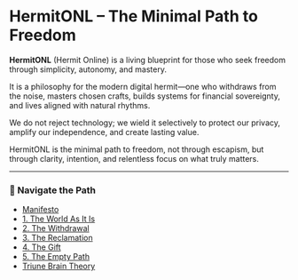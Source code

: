 # HermitONL – The Minimal Path to Freedom

**HermitONL** (Hermit Online) is a living blueprint for those who seek freedom through simplicity, autonomy, and mastery.

It is a philosophy for the modern digital hermit—one who withdraws from the noise, masters chosen crafts, builds systems for financial sovereignty, and lives aligned with natural rhythms.

We do not reject technology; we wield it selectively to protect our privacy, amplify our independence, and create lasting value.

HermitONL is the minimal path to freedom, not through escapism, but through clarity, intention, and relentless focus on what truly matters.

---

### 🧭 Navigate the Path

- [Manifesto](manifesto.md)
- [1. The World As It Is](world.md)
- [2. The Withdrawal](withdrawal.md)
- [3. The Reclamation](reclamation.md)
- [4. The Gift](gift.md)
- [5. The Empty Path](emptypath.md)
- [Triune Brain Theory](brain.md)

